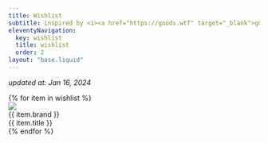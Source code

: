 ```yaml
---
title: Wishlist
subtitle: inspired by <i><a href="https://goods.wtf" target="_blank">goods.wtf</a></i>
eleventyNavigation:
  key: wishlist
  title: wishlist
  order: 2
layout: "base.liquid"
---
```

<i>updated at: Jan 16, 2024</i>
<div class="wishlist">
  {% for item in wishlist %}
  <div class="wishlist-item">
    <div class="wishlist-image">
      <img src="/images/wishlist/{{item.image}}">
    </div>
    <div class="wishlist-info">
      <div class="wishlist-brand">{{ item.brand }}</div>
      <div class="wishlist-title">{{ item.title }}</div>
    </div>
  </div>
  {% endfor %}
</div>